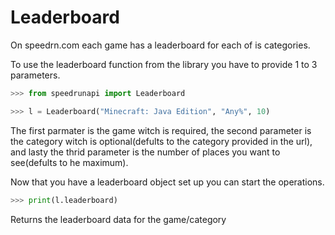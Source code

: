 Leaderboard
===

On speedrn.com each game has a leaderboard for each of is categories.

To use the leaderboard function from the library you have to provide 1 to 3 parameters.

```python
>>> from speedrunapi import Leaderboard

>>> l = Leaderboard("Minecraft: Java Edition", "Any%", 10)
```
The first parmater is the game witch is required, the second parameter is the category witch is optional(defults to the category provided in the url), and lasty the thrid parameter is the number of places you want to see(defults to he maximum).

Now that you have a leaderboard object set up you can start the operations.
```python
>>> print(l.leaderboard)
```
Returns the leaderboard data for the game/category
